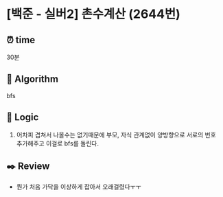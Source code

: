 # [백준 - 실버2] 촌수계산 (2644번)

## ⏰ **time**

30분

## :pushpin: **Algorithm**

bfs

## :round_pushpin: **Logic**

1. 어차피 겹쳐서 나올수는 없기때문에 부모, 자식 관계없이 양방향으로 서로의 번호 추가해주고
   이걸로 bfs를 돌린다.

## :black_nib: **Review**

- 뭔가 처음 가닥을 이상하게 잡아서 오래걸렸다ㅜㅜ
